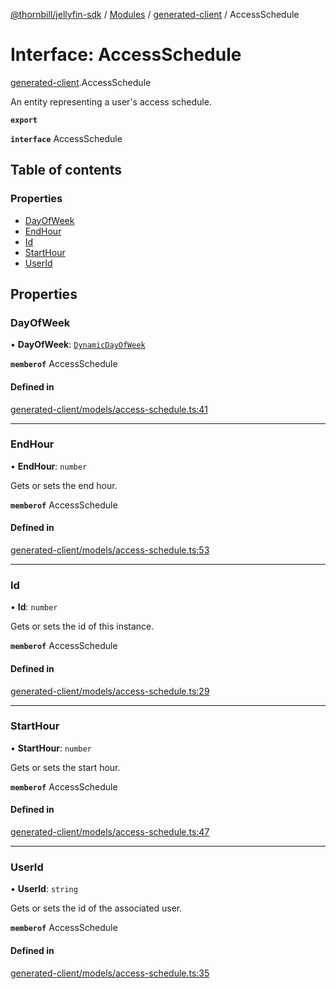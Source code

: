 [@thornbill/jellyfin-sdk](../README.md) / [Modules](../modules.md) / [generated-client](../modules/generated_client.md) / AccessSchedule

# Interface: AccessSchedule

[generated-client](../modules/generated_client.md).AccessSchedule

An entity representing a user\'s access schedule.

**`export`**

**`interface`** AccessSchedule

## Table of contents

### Properties

- [DayOfWeek](generated_client.AccessSchedule.md#dayofweek)
- [EndHour](generated_client.AccessSchedule.md#endhour)
- [Id](generated_client.AccessSchedule.md#id)
- [StartHour](generated_client.AccessSchedule.md#starthour)
- [UserId](generated_client.AccessSchedule.md#userid)

## Properties

### DayOfWeek

• **DayOfWeek**: [`DynamicDayOfWeek`](../enums/generated_client.DynamicDayOfWeek.md)

**`memberof`** AccessSchedule

#### Defined in

[generated-client/models/access-schedule.ts:41](https://github.com/thornbill/jellyfin-sdk-typescript/blob/b5d0506/src/generated-client/models/access-schedule.ts#L41)

___

### EndHour

• **EndHour**: `number`

Gets or sets the end hour.

**`memberof`** AccessSchedule

#### Defined in

[generated-client/models/access-schedule.ts:53](https://github.com/thornbill/jellyfin-sdk-typescript/blob/b5d0506/src/generated-client/models/access-schedule.ts#L53)

___

### Id

• **Id**: `number`

Gets or sets the id of this instance.

**`memberof`** AccessSchedule

#### Defined in

[generated-client/models/access-schedule.ts:29](https://github.com/thornbill/jellyfin-sdk-typescript/blob/b5d0506/src/generated-client/models/access-schedule.ts#L29)

___

### StartHour

• **StartHour**: `number`

Gets or sets the start hour.

**`memberof`** AccessSchedule

#### Defined in

[generated-client/models/access-schedule.ts:47](https://github.com/thornbill/jellyfin-sdk-typescript/blob/b5d0506/src/generated-client/models/access-schedule.ts#L47)

___

### UserId

• **UserId**: `string`

Gets or sets the id of the associated user.

**`memberof`** AccessSchedule

#### Defined in

[generated-client/models/access-schedule.ts:35](https://github.com/thornbill/jellyfin-sdk-typescript/blob/b5d0506/src/generated-client/models/access-schedule.ts#L35)

